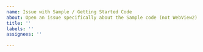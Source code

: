 ```yaml
---
name: Issue with Sample / Getting Started Code
about: Open an issue specifically about the Sample code (not WebView2)
title: ''
labels: ''
assignees: ''

---
```



